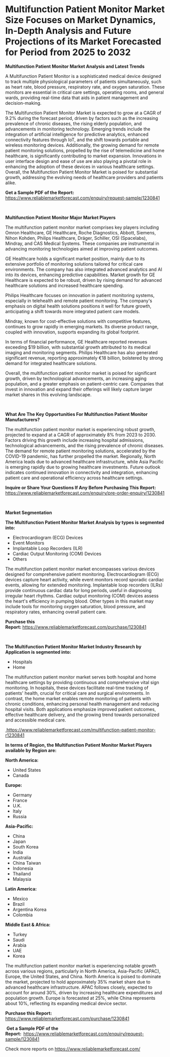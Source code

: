 <p><h1>Multifunction Patient Monitor Market Size Focuses on Market Dynamics, In-Depth Analysis and Future Projections of its Market Forecasted for Period from 2025 to 2032</h1></p><p><strong>Multifunction Patient Monitor Market Analysis and Latest Trends</strong></p>
<p><p>A Multifunction Patient Monitor is a sophisticated medical device designed to track multiple physiological parameters of patients simultaneously, such as heart rate, blood pressure, respiratory rate, and oxygen saturation. These monitors are essential in critical care settings, operating rooms, and general wards, providing real-time data that aids in patient management and decision-making.</p><p>The Multifunction Patient Monitor Market is expected to grow at a CAGR of 9.2% during the forecast period, driven by factors such as the increasing prevalence of chronic diseases, the rising elderly population, and advancements in monitoring technology. Emerging trends include the integration of artificial intelligence for predictive analytics, enhanced connectivity features through IoT, and the shift towards portable and wireless monitoring devices. Additionally, the growing demand for remote patient monitoring solutions, propelled by the rise of telemedicine and home healthcare, is significantly contributing to market expansion. Innovations in user interface design and ease of use are also playing a pivotal role in enhancing the adoption of these devices in various healthcare settings. Overall, the Multifunction Patient Monitor Market is poised for substantial growth, addressing the evolving needs of healthcare providers and patients alike.</p></p>
<p><strong>Get a Sample PDF of the Report:&nbsp;</strong> <a href="https://www.reliablemarketforecast.com/enquiry/request-sample/1230841?utm_campaign=2886&utm_medium=2&utm_source=Github&utm_content=ia&utm_term=05032025&utm_id=multifunction-patient-monitor">https://www.reliablemarketforecast.com/enquiry/request-sample/1230841</a></p>
<p>&nbsp;</p>
<p><strong>Multifunction Patient Monitor Major Market Players</strong></p>
<p><p>The multifunction patient monitor market comprises key players including Omron Healthcare, GE Healthcare, Roche Diagnostics, Abbott, Siemens, Nihon Kohden, Philips Healthcare, Dräger, Schiller, OSI (Spacelabs), Mindray, and CAS Medical Systems. These companies are instrumental in advancing monitoring technologies aimed at improving patient outcomes.</p><p>GE Healthcare holds a significant market position, mainly due to its extensive portfolio of monitoring solutions tailored for critical care environments. The company has also integrated advanced analytics and AI into its devices, enhancing predictive capabilities. Market growth for GE Healthcare is expected to be robust, driven by rising demand for advanced healthcare solutions and increased healthcare spending.</p><p>Philips Healthcare focuses on innovation in patient monitoring systems, especially in telehealth and remote patient monitoring. The company's emphasis on digital health solutions positions it well for future growth, anticipating a shift towards more integrated patient care models. </p><p>Mindray, known for cost-effective solutions with competitive features, continues to grow rapidly in emerging markets. Its diverse product range, coupled with innovation, supports expanding its global footprint.</p><p>In terms of financial performance, GE Healthcare reported revenues exceeding $19 billion, with substantial growth attributed to its medical imaging and monitoring segments. Philips Healthcare has also generated significant revenue, reporting approximately €18 billion, bolstered by strong demand for integrated healthcare solutions. </p><p>Overall, the multifunction patient monitor market is poised for significant growth, driven by technological advancements, an increasing aging population, and a greater emphasis on patient-centric care. Companies that invest in innovation and expand their offerings will likely capture larger market shares in this evolving landscape.</p></p>
<p>&nbsp;</p>
<p><strong>What Are The Key Opportunities For Multifunction Patient Monitor Manufacturers?</strong></p>
<p><p>The multifunction patient monitor market is experiencing robust growth, projected to expand at a CAGR of approximately 8% from 2023 to 2030. Factors driving this growth include increasing hospital admissions, technological advancements, and the rising prevalence of chronic diseases. The demand for remote patient monitoring solutions, accelerated by the COVID-19 pandemic, has further propelled the market. Regionally, North America leads due to advanced healthcare infrastructure, while Asia Pacific is emerging rapidly due to growing healthcare investments. Future outlook indicates continued innovation in connectivity and integration, enhancing patient care and operational efficiency across healthcare settings.</p></p>
<p><strong>Inquire or Share Your Questions If Any Before Purchasing This Report:</strong> <a href="https://www.reliablemarketforecast.com/enquiry/pre-order-enquiry/1230841?utm_campaign=2886&utm_medium=2&utm_source=Github&utm_content=ia&utm_term=05032025&utm_id=multifunction-patient-monitor">https://www.reliablemarketforecast.com/enquiry/pre-order-enquiry/1230841</a></p>
<p>&nbsp;</p>
<p><strong>Market Segmentation</strong></p>
<p><strong>The Multifunction Patient Monitor Market Analysis by types is segmented into:</strong></p>
<p><ul><li>Electrocardiogram (ECG) Devices</li><li>Event Monitors</li><li>Implantable Loop Recorders (ILR)</li><li>Cardiac Output Monitoring (COM) Devices</li><li>Others</li></ul></p>
<p><p>The multifunction patient monitor market encompasses various devices designed for comprehensive patient monitoring. Electrocardiogram (ECG) devices capture heart activity, while event monitors record sporadic cardiac events, allowing for extended monitoring. Implantable loop recorders (ILRs) provide continuous cardiac data for long periods, useful in diagnosing irregular heart rhythms. Cardiac output monitoring (COM) devices assess the heart's efficiency in pumping blood. Other types in this market may include tools for monitoring oxygen saturation, blood pressure, and respiratory rates, enhancing overall patient care.</p></p>
<p><strong>Purchase this Report:&nbsp;</strong><a href="https://www.reliablemarketforecast.com/purchase/1230841?utm_campaign=2886&utm_medium=2&utm_source=Github&utm_content=ia&utm_term=05032025&utm_id=multifunction-patient-monitor">https://www.reliablemarketforecast.com/purchase/1230841</a></p>
<p>&nbsp;</p>
<p><strong>The Multifunction Patient Monitor Market Industry Research by Application is segmented into:</strong></p>
<p><ul><li>Hospitals</li><li>Home</li></ul></p>
<p><p>The multifunction patient monitor market serves both hospital and home healthcare settings by providing continuous and comprehensive vital sign monitoring. In hospitals, these devices facilitate real-time tracking of patients' health, crucial for critical care and surgical environments. In contrast, the home market enables remote monitoring of patients with chronic conditions, enhancing personal health management and reducing hospital visits. Both applications emphasize improved patient outcomes, effective healthcare delivery, and the growing trend towards personalized and accessible medical care.</p></p>
<p><a href="https://www.reliablemarketforecast.com/multifunction-patient-monitor-r1230841?utm_campaign=2886&utm_medium=2&utm_source=Github&utm_content=ia&utm_term=05032025&utm_id=multifunction-patient-monitor">&nbsp;https://www.reliablemarketforecast.com/multifunction-patient-monitor-r1230841</a></p>
<p><strong>In terms of Region, the Multifunction Patient Monitor Market Players available by Region are:</strong></p>
<p>
    <p> <strong> North America: </strong>
        <ul>
            <li>United States</li>
            <li>Canada</li>
        </ul>
        </p> 
    <p> <strong> Europe: </strong>
        <ul>
            <li>Germany</li>
            <li>France</li>
            <li>U.K.</li>
            <li>Italy</li>
            <li>Russia</li>
        </ul>
        </p> 
    <p> <strong> Asia-Pacific: </strong>
        <ul>
            <li>China</li>
            <li>Japan</li>
            <li>South Korea</li>
            <li>India</li>
            <li>Australia</li>
            <li>China Taiwan</li>
            <li>Indonesia</li>
            <li>Thailand</li>
            <li>Malaysia</li>
        </ul>
        </p> 
    <p> <strong> Latin America: </strong>
        <ul>
            <li>Mexico</li>
            <li>Brazil</li>
            <li>Argentina Korea</li>
            <li>Colombia</li>
        </ul>
        </p> 
    <p> <strong> Middle East & Africa: </strong>
        <ul>
            <li>Turkey</li>
            <li>Saudi</li>
            <li>Arabia</li>
            <li>UAE</li>
            <li>Korea</li>
        </ul>
    </p>
    </p>
<p><p>The multifunction patient monitor market is experiencing notable growth across various regions, particularly in North America, Asia-Pacific (APAC), Europe, the United States, and China. North America is poised to dominate the market, projected to hold approximately 35% market share due to advanced healthcare infrastructure. APAC follows closely, expected to account for around 30%, driven by increasing healthcare expenditures and population growth. Europe is forecasted at 25%, while China represents about 10%, reflecting its expanding medical device sector.</p></p>
<p><strong>Purchase this Report: </strong><a href="https://www.reliablemarketforecast.com/purchase/1230841?utm_campaign=2886&utm_medium=2&utm_source=Github&utm_content=ia&utm_term=05032025&utm_id=multifunction-patient-monitor">https://www.reliablemarketforecast.com/purchase/1230841</a></p>
<p>&nbsp;<strong>Get a Sample PDF of the Report:&nbsp;&nbsp;</strong><a href="https://www.reliablemarketforecast.com/enquiry/request-sample/1230841?utm_campaign=2886&utm_medium=2&utm_source=Github&utm_content=ia&utm_term=05032025&utm_id=multifunction-patient-monitor">https://www.reliablemarketforecast.com/enquiry/request-sample/1230841</a></p>
<p><strong></strong></p>
<p>Check more reports on <a href="https://www.reliablemarketforecast.com/?utm_campaign=2886&utm_medium=2&utm_source=Github&utm_content=ia&utm_term=05032025&utm_id=multifunction-patient-monitor">https://www.reliablemarketforecast.com/</a></p>